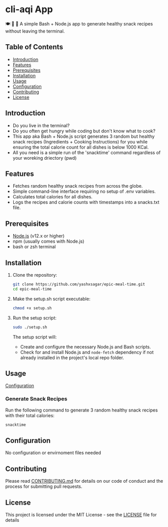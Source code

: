 # cli-aqi App

🍽️ 🥗 🥑
A simple Bash + Node.js app to generate healthy snack recipes without leaving the terminal.

## Table of Contents

- [Introduction](#introduction)
- [Features](#features)
- [Prerequisites](#prerequisites)
- [Installation](#installation)
- [Usage](#usage)
- [Configuration](#configuration)
- [Contributing](#contributing)
- [License](#license)

## Introduction

- Do you live in the terminal?
- Do you often get hungry while coding but don't know what to cook?
- This app aka Bash + Node.js script generates 3 random but healthy snack recipes (Ingredients + Cooking Instructions) for you while ensuring the total calorie count for all dishes is below 1000 KCal.
- All you need is a simple run of the 'snacktime' command regardless of your woreking driectory (pwd)

## Features

- Fetches random healthy snack recipes from across the globe.
- Simple command-line interface requiring no setup of .env variables.
- Calculates total calories for all dishes.
- Logs the recipes and calorie counts with timestamps into a snacks.txt file.

## Prerequisites

- [Node.js](https://nodejs.org/) (v12.x or higher)
- npm (usually comes with Node.js)
- bash or zsh terminal

## Installation

1. Clone the repository:

   ```bash
   git clone https://github.com/yashxsagar/epic-meal-time.git
   cd epic-meal-time
   ```

2. Make the setup.sh script executable:

   ```bash
   chmod +x setup.sh
   ```

3. Run the setup script:

   ```bash
   sudo ./setup.sh
   ```

   The setup script will:

   - Create and configure the necessary Node.js and Bash scripts.
   - Check for and install Node.js and `node-fetch` dependency if not already installed in the project's local repo folder.

## Usage

[Configuration](#configuration)

### Generate Snack Recipes

Run the following command to generate 3 random healthy snack recipes with their total calories:

```bash
snacktime
```

## Configuration

No configuration or envirnoment files needed

## Contributing

Please read [CONTRIBUTING.md](CONTRIBUTING.md) for details on our code of conduct and the process for submitting pull requests.

## License

This project is licensed under the MIT License - see the [LICENSE](LICENSE) file for details
